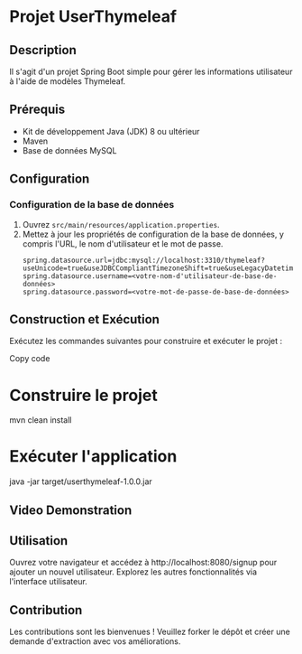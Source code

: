 # Projet UserThymeleaf

## Description
Il s'agit d'un projet Spring Boot simple pour gérer les informations utilisateur à l'aide de modèles Thymeleaf.

## Prérequis
- Kit de développement Java (JDK) 8 ou ultérieur
- Maven
- Base de données MySQL

## Configuration

### Configuration de la base de données
1. Ouvrez `src/main/resources/application.properties`.
2. Mettez à jour les propriétés de configuration de la base de données, y compris l'URL, le nom d'utilisateur et le mot de passe.
   ```properties
   spring.datasource.url=jdbc:mysql://localhost:3310/thymeleaf?useUnicode=true&useJDBCCompliantTimezoneShift=true&useLegacyDatetimeCode=false&serverTimezone=UTC
   spring.datasource.username=<votre-nom-d'utilisateur-de-base-de-données>
   spring.datasource.password=<votre-mot-de-passe-de-base-de-données>

## Construction et Exécution
Exécutez les commandes suivantes pour construire et exécuter le projet :

Copy code
# Construire le projet
mvn clean install

# Exécuter l'application
java -jar target/userthymeleaf-1.0.0.jar

## Video Demonstration

## Utilisation
Ouvrez votre navigateur et accédez à http://localhost:8080/signup pour ajouter un nouvel utilisateur.
Explorez les autres fonctionnalités via l'interface utilisateur.
## Contribution
Les contributions sont les bienvenues ! Veuillez forker le dépôt et créer une demande d'extraction avec vos améliorations.